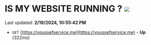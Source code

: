 # IS MY WEBSITE RUNNING ? [![](https://img.shields.io/static/v1?label=Sponsor&message=%E2%9D%A4&logo=GitHub&color=%23fe8e86)](https://github.com/sponsors/<username>)

Last updated: **2/19/2024, 10:55:42 PM**

- `GET` [https://youssefservice.me](https://youssefservice.me) - **Up** (322ms)
